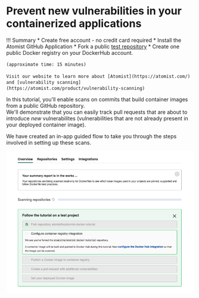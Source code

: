 # Prevent new vulnerabilities in your containerized applications

!!! Summary 
    * Create free account - no credit card required
    * Install the Atomist GitHub Application
    * Fork a public [test repository](https://github.com/atomisthq/atomist-docker-tutorial)
    * Create one public Docker registry on your DockerHub account.

    (approximate time: 15 minutes)
    
    Visit our website to learn more about [Atomist](https://atomist.com/) and [vulnerability scanning](https://atomist.com/product/vulnerability-scanning)

In this tutorial, you'll enable scans on commits
that build container images from a public GitHub repository.  
We'll demonstrate that you can easily 
track pull requests that are about to introduce _new_ vulnerabilites (vulnerabilities
that are not already present in your deployed container image).

We have created an in-app guided flow to take you through the steps involved in setting up these scans.

![flow](img/ratchet/guided_flow.png)
